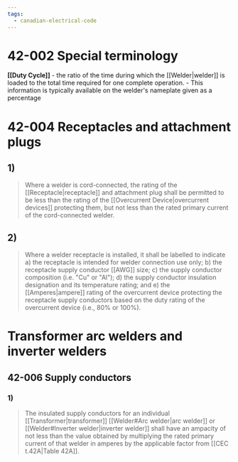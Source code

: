 ```yaml
---
tags:
  - canadian-electrical-code
---
```

# 42-002 Special terminology
**[[Duty Cycle]]** - the ratio of the time during which the [[Welder|welder]] is loaded to the total time required for one complete operation.
	- This information is typically available on the welder's nameplate given as a percentage
# 42-004 Receptacles and attachment plugs
## 1)
> Where a welder is cord-connected, the rating of the [[Receptacle|receptacle]] and attachment plug shall be permitted to be less than the rating of the [[Overcurrent Device|overcurrent devices]] protecting them, but not less than the rated primary current of the cord-connected welder.

## 2)
> Where a welder receptacle is installed, it shall be labelled to indicate
> 		a) the receptacle is intended for welder connection use only;
		b) the receptacle supply conductor [[AWG]] size;
		c) the supply conductor composition (i.e. "Cu" or "Al");
		d) the supply conductor insulation designation and its temperature rating; and
		e) the [[Amperes|ampere]] rating of the overcurrent device protecting the receptacle supply conductors based on the duty rating of the overcurrent device (i.e., $80\%$ or $100\%$).

# Transformer arc welders and inverter welders
## 42-006 Supply conductors
### 1)
> The insulated supply conductors for an individual [[Transformer|transformer]] [[Welder#Arc welder|arc welder]] or [[Welder#Inverter welder|inverter welder]] shall have an ampacity of not less than the value obtained by multiplying the rated primary current of that welder in amperes by the applicable factor from [[CEC t.42A|Table 42A]].
